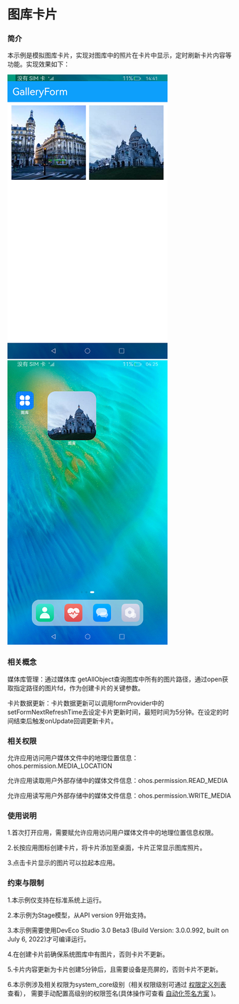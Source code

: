 # 图库卡片

### 简介

本示例是模拟图库卡片，实现对图库中的照片在卡片中显示，定时刷新卡片内容等功能。实现效果如下：

![](screenshots/device/gallery.png) ![](screenshots/device/gallery_form.png)

### 相关概念

媒体库管理：通过媒体库 getAllObject查询图库中所有的图片路径，通过open获取指定路径的图片fd，作为创建卡片的关键参数。

卡片数据更新：卡片数据更新可以调用formProvider中的setFormNextRefreshTime去设定卡片更新时间，最短时间为5分钟。在设定的时间结束后触发onUpdate回调更新卡片。

### 相关权限

允许应用访问用户媒体文件中的地理位置信息：ohos.permission.MEDIA_LOCATION

允许应用读取用户外部存储中的媒体文件信息：ohos.permission.READ_MEDIA

允许应用读写用户外部存储中的媒体文件信息：ohos.permission.WRITE_MEDIA

### 使用说明

1.首次打开应用，需要赋允许应用访问用户媒体文件中的地理位置信息权限。

2.长按应用图标创建卡片，将卡片添加至桌面，卡片正常显示图库照片。

3.点击卡片显示的图片可以拉起本应用。

### 约束与限制

1.本示例仅支持在标准系统上运行。

2.本示例为Stage模型，从API version 9开始支持。

3.本示例需要使用DevEco Studio 3.0 Beta3 (Build Version: 3.0.0.992, built on July 6, 2022)才可编译运行。

4.在创建卡片前确保系统图库中有图片，否则卡片不更新。

5.卡片内容更新为卡片创建5分钟后，且需要设备是亮屏的，否则卡片不更新。

6.本示例涉及相关权限为system_core级别（相关权限级别可通过 [权限定义列表](https://gitee.com/openharmony/docs/blob/master/zh-cn/application-dev/security/permission-list.md) 查看）， 需要手动配置高级别的权限签名(具体操作可查看 [自动化签名方案](https://docs.openharmony.cn/pages/v3.2Beta/zh-cn/application-dev/security/hapsigntool-overview.md/) )。